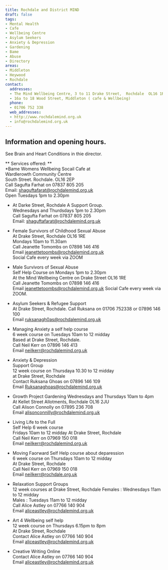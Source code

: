 ```yaml
---
title: Rochdale and District MIND
draft: false
tags:
- Mental Health
- Cafe
- Wellbeing Centre
- Asylum Seekers
- Anxiety & Depression
- Gardening
- Bame
- Abuse
- Directory
areas:
- Middleton
- Heywood
- Rochdale
contact:
  addresses:
  - The Mind Wellbeing Centre, 3 to 11 Drake Street,  Rochdale  OL16 1RE  
  - 16a to 18 Wood Street, Middleton ( cafe & Wellbeing)
  phone:
  - 01706 752 338
  web_addresses:
  - http://www.rochdalemind.org.uk  
  - info@rochdalemind.org.uk
---
```


## Information and opening hours.
See Brain and Heart Conditions in thie director.

** Services offered: **  
*Bame Womens Wellbeing Socail Cafe at  
Wardlerowth Community Centre  
South Street. Rochdale.  OL16 2EP  
Call Sagufta Farhat on 07837 805 205  
Email: shaguftafarat@rochdalemind.org.uk  
Open Tuesdays 1pm to 2.30pm  


* At Darke Street, Rochdale A Support Group.  
Wednesdays and Thurdsdays  1pm to 2.30pm  
Call Sagufta Farhat on 07837 805 205  
Email: shaguftafarat@rochdalemind.org.uk 

* Female Survivors of Childhood Sexual Abuse  
At Drake Street, Rochdale  OL16 1RE  
Mondays 10am to 11.30am  
Call Jeanette Tomombs on 07898 146 416  
Email jeanettetoombs@rochdalemind.org.uk  
    Social Cafe every week via ZOOM  

* Male Survivors of Sexual Abuse  
Self Help Course on Mondays 1pm to 2.30pm  
At the Mind Wellbeing Centre on Drake Street OL16 1RE  
Call Jeanette Tomombs on 07898 146 416  
Email jeanettetoombs@rochdalemind.org.uk 
  Social Cafe every week via ZOOM.  

* Asylum Seekers & Refugee Support  
At  Drake Street, Rochdale.
Call Ruksana on 01706 752338 or  07896 146 100  
Email ruksanagh0as@rochdalemind.org.uk  

* Managing Anxiety    a self help course  
6 week course on Tuesdays   10am to 12 midday  
Based at Drake Street, Rochdale.  
Call Neil Kerr on 07896 146 413  
Email  neilkerr@rochdalemind.org.uk  

* Anxiety & Depression  
Support Group  
12 week course on Thursdaya  10.30 to 12 midday  
at Drake Street, Rochdale  
Contact Ruksana Ghoas on 07896 146 109  
Email Ruksanaghoas@rochdalemind.org.uk  

* Growth Project       Gardening
Wednesdays and Thursdays 10am to 4pm  
At Kellet Street Allotments, Rochdale OL16 2JU  
Call Alison Connolly on 07895 236 708  
Email alisonconnilly@rochdalemind.org.uk  

* Living Life to the Full  
Self Help  6 week course  
Fridays 10am to 12 midday
At Drake Street, Rochdale  
Call Neil Kerr on 07969 150 018  
Email neilkerr@rochdalemind.org.uk  

* Moving Faorward    Self Help course  about deparession   
6 week course on Thursdays 10am to 12 midday  
At Drake Street, Rochdale  
Call Neil Kerr on 07969 150 018  
Email neilkerr@rochdale.org.uk  

* Relaxation     Support Groups  
12 week courses at Drake Street, Rochdale
Females : Wednesdays 11am to 12 midday  
Males : Tuesdays  11am to 12 midday  
Call Alice Astley on 07766 140 904  
Email aliceastley@rochdalemind.org.uk   

* Art 4 Wellbeing     self help  
12 week course on Thursdays 6.15pm to 8pm  
At Drake Street, Rochdale  
Contact Alice Astley on 07766 140 904  
Email aliceastley@rochdalemind.org.uk   

* Creative Writing      Online  
Contact Alice Astley on 07766 140 904  
Email aliceastley@rochdalemind.org.uk  


